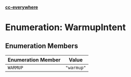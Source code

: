 [**cc-everywhere**](../../../../../index.md)

<HorizontalLine />

# Enumeration: WarmupIntent

## Enumeration Members

| Enumeration Member | Value |
| ------ | ------ |
| `WARMUP` | `"warmup"` |
